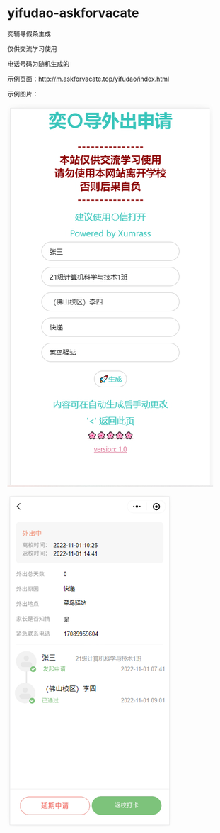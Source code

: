 # yifudao-askforvacate
奕辅导假条生成

仅供交流学习使用

电话号码为随机生成的

示例页面：http://m.askforvacate.top/yifudao/index.html

示例图片：

![sample1](./sample1.png)

![sample2](./sample2.png)
